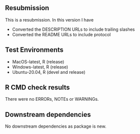 ## Resubmission

This is a resubmission. In this version I have

* Converted the DESCRIPTION URLs to include trailing slashes
* Converted the README URLs to include protocol

## Test Environments

* MacOS-latest, R (release)
* Windows-latest, R (release)
* Ubuntu-20.04, R (devel and release)

## R CMD check results

There were no ERRORs, NOTEs or WARNINGs. 
  
## Downstream dependencies

No downstream dependencies as package is new.
